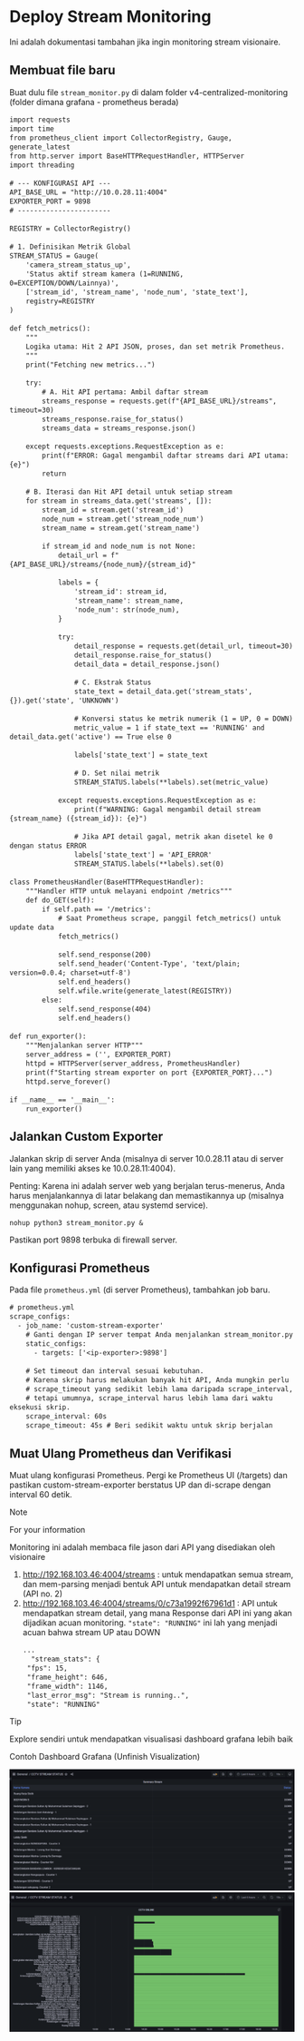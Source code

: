 # Deploy Stream Monitoring

Ini adalah dokumentasi tambahan jika ingin monitoring stream visionaire.

## Membuat file baru
Buat dulu file `stream_monitor.py` di dalam folder v4-centralized-monitoring (folder dimana grafana - prometheus berada)
```
import requests
import time
from prometheus_client import CollectorRegistry, Gauge, generate_latest
from http.server import BaseHTTPRequestHandler, HTTPServer
import threading

# --- KONFIGURASI API ---
API_BASE_URL = "http://10.0.28.11:4004"
EXPORTER_PORT = 9898
# -----------------------

REGISTRY = CollectorRegistry()

# 1. Definisikan Metrik Global
STREAM_STATUS = Gauge(
    'camera_stream_status_up', 
    'Status aktif stream kamera (1=RUNNING, 0=EXCEPTION/DOWN/Lainnya)',
    ['stream_id', 'stream_name', 'node_num', 'state_text'],
    registry=REGISTRY
)

def fetch_metrics():
    """
    Logika utama: Hit 2 API JSON, proses, dan set metrik Prometheus.
    """
    print("Fetching new metrics...")
    
    try:
        # A. Hit API pertama: Ambil daftar stream
        streams_response = requests.get(f"{API_BASE_URL}/streams", timeout=30)
        streams_response.raise_for_status()
        streams_data = streams_response.json()
        
    except requests.exceptions.RequestException as e:
        print(f"ERROR: Gagal mengambil daftar streams dari API utama: {e}")
        return

    # B. Iterasi dan Hit API detail untuk setiap stream
    for stream in streams_data.get('streams', []):
        stream_id = stream.get('stream_id')
        node_num = stream.get('stream_node_num')
        stream_name = stream.get('stream_name')
        
        if stream_id and node_num is not None:
            detail_url = f"{API_BASE_URL}/streams/{node_num}/{stream_id}"
            
            labels = {
                'stream_id': stream_id,
                'stream_name': stream_name,
                'node_num': str(node_num),
            }

            try:
                detail_response = requests.get(detail_url, timeout=30)
                detail_response.raise_for_status()
                detail_data = detail_response.json()
                
                # C. Ekstrak Status
                state_text = detail_data.get('stream_stats', {}).get('state', 'UNKNOWN')
                
                # Konversi status ke metrik numerik (1 = UP, 0 = DOWN)
                metric_value = 1 if state_text == 'RUNNING' and detail_data.get('active') == True else 0
                
                labels['state_text'] = state_text
                
                # D. Set nilai metrik
                STREAM_STATUS.labels(**labels).set(metric_value)
                
            except requests.exceptions.RequestException as e:
                print(f"WARNING: Gagal mengambil detail stream {stream_name} ({stream_id}): {e}")
                
                # Jika API detail gagal, metrik akan disetel ke 0 dengan status ERROR
                labels['state_text'] = 'API_ERROR'
                STREAM_STATUS.labels(**labels).set(0)

class PrometheusHandler(BaseHTTPRequestHandler):
    """Handler HTTP untuk melayani endpoint /metrics"""
    def do_GET(self):
        if self.path == '/metrics':
            # Saat Prometheus scrape, panggil fetch_metrics() untuk update data
            fetch_metrics()
            
            self.send_response(200)
            self.send_header('Content-Type', 'text/plain; version=0.0.4; charset=utf-8')
            self.end_headers()
            self.wfile.write(generate_latest(REGISTRY))
        else:
            self.send_response(404)
            self.end_headers()

def run_exporter():
    """Menjalankan server HTTP"""
    server_address = ('', EXPORTER_PORT)
    httpd = HTTPServer(server_address, PrometheusHandler)
    print(f"Starting stream exporter on port {EXPORTER_PORT}...")
    httpd.serve_forever()

if __name__ == '__main__':
    run_exporter()
```

## Jalankan Custom Exporter
Jalankan skrip di server Anda (misalnya di server 10.0.28.11 atau di server lain yang memiliki akses ke 10.0.28.11:4004).

Penting: Karena ini adalah server web yang berjalan terus-menerus, Anda harus menjalankannya di latar belakang dan memastikannya up (misalnya menggunakan nohup, screen, atau systemd service).

```
nohup python3 stream_monitor.py &
```
Pastikan port 9898 terbuka di firewall server.

## Konfigurasi Prometheus
Pada file `prometheus.yml` (di server Prometheus), tambahkan job baru.
```
# prometheus.yml
scrape_configs:
  - job_name: 'custom-stream-exporter'
    # Ganti dengan IP server tempat Anda menjalankan stream_monitor.py
    static_configs:
      - targets: ['<ip-exporter>:9898']
    
    # Set timeout dan interval sesuai kebutuhan.
    # Karena skrip harus melakukan banyak hit API, Anda mungkin perlu 
    # scrape_timeout yang sedikit lebih lama daripada scrape_interval,
    # tetapi umumnya, scrape_interval harus lebih lama dari waktu eksekusi skrip.
    scrape_interval: 60s
    scrape_timeout: 45s # Beri sedikit waktu untuk skrip berjalan
```

## Muat Ulang Prometheus dan Verifikasi
Muat ulang konfigurasi Prometheus.
Pergi ke Prometheus UI (/targets) dan pastikan custom-stream-exporter berstatus UP dan di-scrape dengan interval 60 detik.


>[!NOTE]
> For your information

Monitoring ini adalah membaca file jason dari API yang disediakan oleh visionaire
1. http://192.168.103.46:4004/streams : untuk mendapatkan semua stream, dan mem-parsing menjadi bentuk API untuk mendapatkan detail stream (API no. 2)
2. http://192.168.103.46:4004/streams/0/c73a1992f67961d1 : API untuk mendapatkan stream detail, yang mana Response dari API ini yang akan dijadikan acuan monitoring. `"state": "RUNNING"` ini lah yang menjadi acuan bahwa stream UP atau DOWN
   ```
   ...
     "stream_stats": {
    "fps": 15,
    "frame_height": 646,
    "frame_width": 1146,
    "last_error_msg": "Stream is running..",
    "state": "RUNNING"
   ```


>[!TIP]
>Explore sendiri untuk mendapatkan visualisasi dashboard grafana lebih baik


Contoh Dashboard Grafana (Unfinish Visualization)

![alt text](image.png)
![alt text](image-1.png)